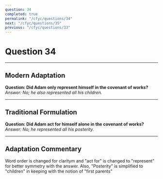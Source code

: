 ```yaml
---
question: 34
completed: true
permalink: "/cfyc/questions/34"
next: "/cfyc/questions/35"
previous: "/cfyc/questions/33"
---
```

# Question 34
---
## Modern Adaptation
<strong>
    Question: Did Adam only represent himself in the covenant of works?
</strong>

<em>
    Answer: No; he also represented all his children.
</em>

---
## Traditional Formulation
<strong>
    Question: Did Adam act for himself alone in the covenant of works?
</strong>

<em>
    Answer: No; he represented all his posterity.
</em>

---
## Adaptation Commentary
Word order is changed for claritym and "act for" is changed to "represent" for better
symmetry with the answer.
Also, "Posterity" is simplified to "children" in keeping with the notion of "first parents"
